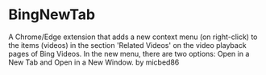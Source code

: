 # BingNewTab
A Chrome/Edge extension that adds a new context menu (on right-click) to the items (videos) in the section 'Related Videos' on the video playback pages of Bing Videos. In the new menu, there are two options: Open in a New Tab and Open in a New Window.
by micbed86
